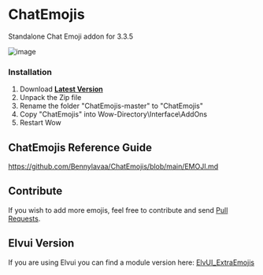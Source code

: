 # ChatEmojis
Standalone Chat Emoji addon for 3.3.5

![image](https://github.com/user-attachments/assets/60d4a3fa-d433-4670-b620-e885520512ba)

### Installation
1. Download **[Latest Version](https://github.com/Bennylavaa/ChatEmojis/archive/master.zip)**
2. Unpack the Zip file
3. Rename the folder "ChatEmojis-master" to "ChatEmojis"
4. Copy "ChatEmojis" into Wow-Directory\Interface\AddOns
5. Restart Wow

## ChatEmojis Reference Guide
https://github.com/Bennylavaa/ChatEmojis/blob/main/EMOJI.md

## Contribute

If you wish to add more emojis, feel free to contribute and send [Pull Requests](https://github.com/Bennylavaa/ChatEmojis/pulls).

## Elvui Version

If you are using Elvui you can find a module version here: [ElvUI_ExtraEmojis](https://github.com/Bennylavaa/ElvUI_ExtraEmojis)
